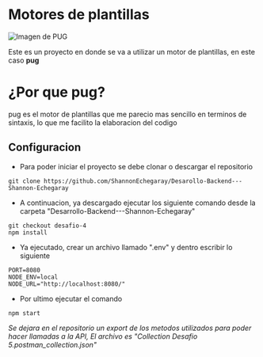 # Motores de plantillas

![Imagen de PUG](https://i.imgur.com/Wfu2H4D.png)

Este es un proyecto en donde se va a utilizar un motor de plantillas, en este caso **pug**

# ¿Por que pug?

pug es el motor de plantillas que me parecio mas sencillo en terminos de sintaxis, lo que me facilito la elaboracion del codigo

## Configuracion

- Para poder iniciar el proyecto se debe clonar o descargar el repositorio

```
git clone https://github.com/ShannonEchegaray/Desarollo-Backend---Shannon-Echegaray
```

- A continuacion, ya descargado ejecutar los siguiente comando desde la carpeta "Desarrollo-Backend---Shannon-Echegaray"

```
git checkout desafio-4
npm install
```

- Ya ejecutado, crear un archivo llamado ".env" y dentro escribir lo siguiente

```
PORT=8080
NODE_ENV=local
NODE_URL="http://localhost:8080/"
```

- Por ultimo ejecutar el comando

```
npm start
```

*Se dejara en el repositorio un export de los metodos utilizados para poder hacer llamadas a la API, El archivo es "Collection Desafio 5.postman_collection.json"*
